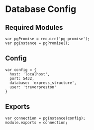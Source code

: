 # Database Config

## Required Modules
```
var pgPromise = require('pg-promise');
var pgInstance = pgPromise();
```

## Config
```
var config = {
  host: 'localhost',
  port: 5432,
  database: 'express_structure',
  user: 'trevorpreston'
}
```
## Exports
```
var connection = pgInstance(config);
module.exports = connection;
```